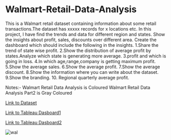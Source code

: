 # Walmart-Retail-Data-Analysis

This is a Walmart retail dataset containing information about some retail transactions.The dataset has xxxxx records for x locations etc.
In this project, I have find the trends and data for different region and states. Show the insights about profit, sales, discounts over different area. 
Create the dashboard which should include the following in the insights.
1.Share the trend of state wise profit.
2.Show the distribution of average profit by states.Analyze which state is generating more average.
3.profit and which is going in loss.
4.In which age,range,company is getting maximum profit.
5.Show the average sales.
6.Show the average profit.
7.Show the average discount.
8.Show the information where you can write about the dataset.
9.Show the branding.
10. Regional quarterly average profit.

Notes:-
Walmart Retail Data Analysis is Coloured
Walmart Retail Data Analysis Part2 is Gray Coloured

[Link to Dataset](https://drive.google.com/file/d/1AmpTGttdPZa_bxSdXodFsTIaHsOSP62h/view)

[Link to Tableau Dasboard1](https://public.tableau.com/app/profile/sajal.jain4190/viz/WalmartRetailDataAnalysis_16734560211150/Dashboard1)

[Link to Tableau Dasboard2](https://public.tableau.com/app/profile/sajal.jain4190/viz/WalmartRentalDataAnalysisPart2/Dashboard1)

![wal](https://user-images.githubusercontent.com/106689439/212522619-ba8ac73e-7146-46ca-838e-6543b7ff7711.jpg)



